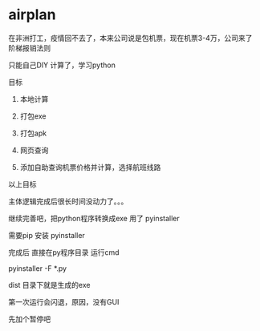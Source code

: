 # airplan
在非洲打工，疫情回不去了，本来公司说是包机票，现在机票3-4万，公司来了 阶梯报销法则

只能自己DIY 计算了，学习python

目标  
1. 本地计算

2. 打包exe
      
3. 打包apk
      
4. 网页查询
      
5. 添加自助查询机票价格并计算，选择航班线路
      
以上目标

主体逻辑完成后很长时间没动力了。。。

继续完善吧，把python程序转换成exe  用了 pyinstaller

需要pip 安装 pyinstaller

完成后 直接在py程序目录 运行cmd

pyinstaller -F *.py

dist 目录下就是生成的exe

第一次运行会闪退，原因，没有GUI

先加个暂停吧

